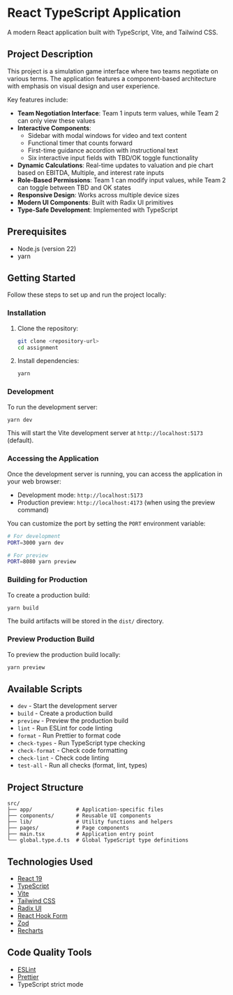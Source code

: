 # React TypeScript Application

A modern React application built with TypeScript, Vite, and Tailwind CSS.

## Project Description

This project is a simulation game interface where two teams negotiate on various terms. The application features a component-based architecture with emphasis on visual design and user experience.

Key features include:
- **Team Negotiation Interface**: Team 1 inputs term values, while Team 2 can only view these values
- **Interactive Components**: 
  - Sidebar with modal windows for video and text content
  - Functional timer that counts forward
  - First-time guidance accordion with instructional text
  - Six interactive input fields with TBD/OK toggle functionality
- **Dynamic Calculations**: Real-time updates to valuation and pie chart based on EBITDA, Multiple, and interest rate inputs
- **Role-Based Permissions**: Team 1 can modify input values, while Team 2 can toggle between TBD and OK states
- **Responsive Design**: Works across multiple device sizes
- **Modern UI Components**: Built with Radix UI primitives
- **Type-Safe Development**: Implemented with TypeScript

## Prerequisites

- Node.js (version 22)
- yarn

## Getting Started

Follow these steps to set up and run the project locally:

### Installation

1. Clone the repository:
   ```bash
   git clone <repository-url>
   cd assignment
   ```

2. Install dependencies:
   ```bash
   yarn
   ```

### Development

To run the development server:

```bash
yarn dev
```

This will start the Vite development server at `http://localhost:5173` (default).

### Accessing the Application

Once the development server is running, you can access the application in your web browser:

- Development mode: `http://localhost:5173`
- Production preview: `http://localhost:4173` (when using the preview command)

You can customize the port by setting the `PORT` environment variable:
```bash
# For development
PORT=3000 yarn dev

# For preview
PORT=8080 yarn preview
```

### Building for Production

To create a production build:

```bash
yarn build
```

The build artifacts will be stored in the `dist/` directory.

### Preview Production Build

To preview the production build locally:

```bash
yarn preview
```

## Available Scripts

- `dev` - Start the development server
- `build` - Create a production build
- `preview` - Preview the production build
- `lint` - Run ESLint for code linting
- `format` - Run Prettier to format code
- `check-types` - Run TypeScript type checking
- `check-format` - Check code formatting
- `check-lint` - Check code linting
- `test-all` - Run all checks (format, lint, types)

## Project Structure

```
src/
├── app/              # Application-specific files
├── components/       # Reusable UI components
├── lib/              # Utility functions and helpers
├── pages/            # Page components
├── main.tsx          # Application entry point
└── global.type.d.ts  # Global TypeScript type definitions
```

## Technologies Used

- [React 19](https://react.dev/)
- [TypeScript](https://www.typescriptlang.org/)
- [Vite](https://vitejs.dev/)
- [Tailwind CSS](https://tailwindcss.com/)
- [Radix UI](https://www.radix-ui.com/)
- [React Hook Form](https://react-hook-form.com/)
- [Zod](https://zod.dev/)
- [Recharts](https://recharts.org/)

## Code Quality Tools

- [ESLint](https://eslint.org/)
- [Prettier](https://prettier.io/)
- TypeScript strict mode
